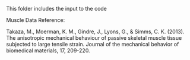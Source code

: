 This folder includes the input to the code

Muscle Data Reference:

Takaza, M., Moerman, K. M., Gindre, J., Lyons, G., & Simms, C. K. (2013). The anisotropic mechanical behaviour of passive skeletal muscle tissue subjected to large tensile strain. Journal of the mechanical behavior of biomedical materials, 17, 209-220.
